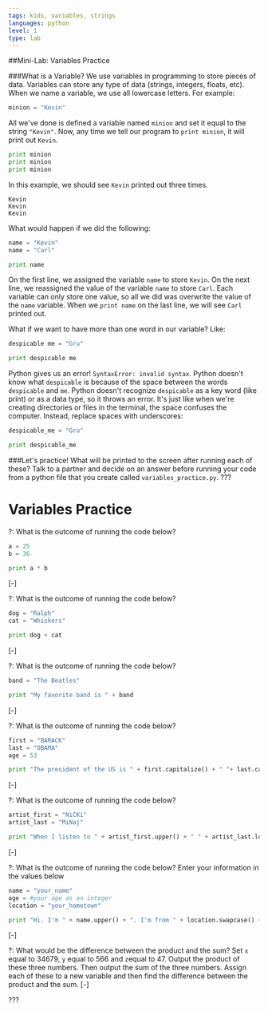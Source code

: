 ```yaml
---
tags: kids, variables, strings
languages: python
level: 1
type: lab
---
```

##Mini-Lab: Variables Practice

###What is a Variable?
We use variables in programming to store pieces of data. Variables can store any type of data (strings, integers, floats, etc). When we name a variable, we use all lowercase letters. For example:
```python
minion = "Kevin"
```
All we've done is defined a variable named `minion` and set it equal to the string `"Kevin"`. Now, any time we tell our program to `print minion`, it will print out `Kevin`.
```python
print minion
print minion
print minion
```
In this example, we should see `Kevin` printed out three times.
```
Kevin
Kevin
Kevin
```
What would happen if we did the following:
```python
name = "Kevin"
name = "Carl"

print name
```
On the first line, we assigned the variable `name` to store `Kevin`. On the next line, we reassigned the value of the variable `name` to store `Carl`. Each variable can only store one value, so all we did was overwrite the value of the `name` variable. When we `print name` on the last line, we will see `Carl` printed out.

What if we want to have more than one word in our variable? Like:
```python
despicable me = "Gru"

print despicable me
```
Python gives us an error! `SyntaxError: invalid syntax`. Python doesn't know what `despicable` is because of the space between the words `despicable` and `me`. Python doesn't recognize `despicable` as a key word (like print) or as a data type, so it throws an error. It's just like when we're creating directories or files in the terminal, the space confuses the computer. Instead, replace spaces with underscores:

```python
despicable_me = "Gru"

print despicable_me
```
###Let's practice!
What will be printed to the screen after running each of these? Talk to a partner and decide on an answer before running your code from a python file that you create called `variables_practice.py`.
???
# Variables Practice

?: What is the outcome of running the code below?
```python
a = 25
b = 36

print a * b
```
[-]

?: What is the outcome of running the code below?
```python
dog = "Ralph"
cat = "Whiskers"

print dog + cat
```
[-]

?: What is the outcome of running the code below?
```python
band = "The Beatles"

print "My favorite band is " + band
```
[-]

?: What is the outcome of running the code below?
```python
first = "BARACK"
last = "OBAMA"
age = 53

print "The president of the US is " + first.capitalize() + " "+ last.capitalize() + " and he is " + str(age) + " years old."
```
[-]

?: What is the outcome of running the code below?
```python
artist_first = "NiCKi"
artist_last = "MiNaj"

print "When I listen to " + artist_first.upper() + " " + artist_last.lower() + " I feel like my brain is melting."
```
[-]

?: What is the outcome of running the code below? Enter your information in the values below
```python
name = "your_name"
age = #your age as an integer
location = "your_hometown"

print "Hi. I'm " + name.upper() + ". I'm from " + location.swapcase() + "and in ten years I'm going to be " + str((age+10))
```
[-]

?: What would be the difference between the product and the sum?
Set `x` equal to 34679, `y` equal to 566 and `z`equal to 47. Output the product of these three numbers. Then output the sum of the three numbers. Assign each of these to a new variable and then find the difference between the product and the sum.
[-]

???
